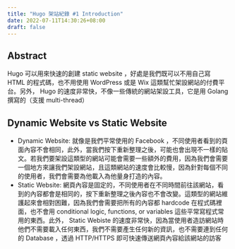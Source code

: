 ```yaml
---
title: "Hugo 架站紀錄 #1 Introduction"
date: 2022-07-11T14:30:26+08:00
draft: false
---
```

## Abstract
Hugo 可以用來快速的創建 static website ，好處是我們既可以不用自己寫 HTML 的程式碼，也不用使用 WordPress 或是 Wix 這類幫忙架設網站的付費平台。另外， Hugo 的速度非常快，不像一些傳統的網站架設工具，它是用 Golang 撰寫的（支援 multi-thread）

## Dynamic Website vs Static Website
- Dynamic Website: 就像是我們平常使用的 Facebook ，不同使用者看到的頁面內容不會相同，此外，當我們按下重新整理之後，可能也會出現不一樣的貼文。若我們要架設這類型的網站可能會需要一些額外的費用，因為我們會需要一個地方來讓我們架設網站，且這類網站的速度會比較慢，因為針對每個不同的使用者，我們會需要為他載入為他量身打造的內容。
- Static Website: 網頁內容是固定的，不同使用者在不同時間前往該網站，看到的內容都會是相同的，按下重新整理之後內容也不會改變。這類型的網站維護起來會相對困難，因為我們會需要把所有的內容都 hardcode 在程式碼裡面，也不會用 conditional logic, functions, or variables 這些平常寫程式常用的東西。此外， Static Webiste 的速度非常快，因為當使用者造訪網站時他們不需要載入任何東西，我們不需要產生任何新的資訊，也不需要連到任何的 Database ，透過 HTTP/HTTPS 即可快速傳送網頁內容給該網站的訪客
